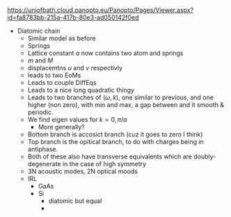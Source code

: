 https://uniofbath.cloud.panopto.eu/Panopto/Pages/Viewer.aspx?id=fa8783bb-215a-417b-80e3-ad050142f0ed

- Diatomic chain
	- Similar model as before
	- Springs
	- Lattice constant $a$ now contains two atom and springs
	- $m$ and $M$
	- displacemtns $u$ and $v$ respectivly
	- leads to two EoMs
	- Leads to couple DiffEqs
	- Leads to a nice long quadratic thingy
	- Leads to two branches of $(\omega, k)$, one similar to previous, and one higher (non zero), with min and max, a gap between and it smooth & periodic.
	- We find eigen values for $k = 0, \pi/a$
		- More generally?
	- Bottom branch is accosict branch (cuz it goes to zero I think)
	- Top branch is the opitical branch, to do with charges being in antiphase.
	- Both of these also have transverse equivalents which are doubly-degenerate in the case of high symmetry
	- 3N acoustic modes, 2N optical moods
	- IRL
		- GaAs
		- Si
			- diatomic but equal 
			- 